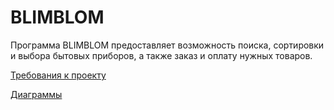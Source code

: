 # BLIMBLOM

Программа BLIMBLOM предоставляет возможность поиска, сортировки и выбора бытовых приборов, а также заказ и оплату нужных товаров.

[Требования к проекту](https://github.com/allapugacheva/EventsMap/blob/main/docs/SRS.md)  

[Диаграммы](https://github.com/allapugacheva/EventsMap/blob/main/diagrams)
